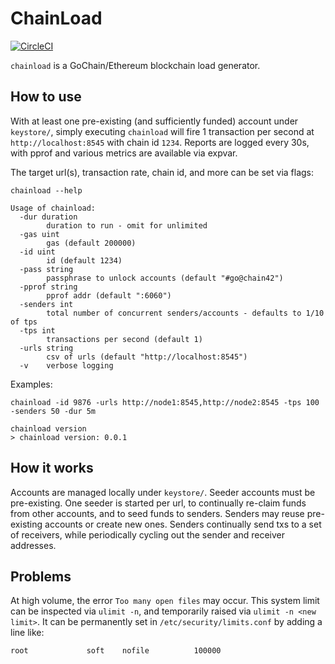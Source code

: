 # ChainLoad

[![CircleCI](https://circleci.com/gh/gochain-io/chainload.svg?style=svg)](https://circleci.com/gh/gochain-io/chainload)

`chainload` is a GoChain/Ethereum blockchain load generator.

## How to use

With at least one pre-existing (and sufficiently funded) account under
`keystore/`, simply executing `chainload` will fire 1 transaction per
second at `http://localhost:8545` with chain id `1234`. Reports are
logged every 30s, with pprof and various metrics are available via expvar.

The target url(s), transaction rate, chain id, and more can be set via
flags:

```
chainload --help

Usage of chainload:
  -dur duration
    	duration to run - omit for unlimited
  -gas uint
    	gas (default 200000)
  -id uint
    	id (default 1234)
  -pass string
    	passphrase to unlock accounts (default "#go@chain42")
  -pprof string
        pprof addr (default ":6060")
  -senders int
    	total number of concurrent senders/accounts - defaults to 1/10 of tps
  -tps int
    	transactions per second (default 1)
  -urls string
    	csv of urls (default "http://localhost:8545")
  -v	verbose logging
```

Examples:

```
chainload -id 9876 -urls http://node1:8545,http://node2:8545 -tps 100 -senders 50 -dur 5m
```

```
chainload version
> chainload version: 0.0.1

```

## How it works

Accounts are managed locally under `keystore/`. Seeder accounts must
be pre-existing. One seeder is started per url, to continually re-claim
funds from other accounts, and to seed funds to senders. Senders may
reuse pre-existing accounts or create new ones. Senders continually send
txs to a set of receivers, while periodically cycling out the sender and
receiver addresses.

## Problems

At high volume, the error `Too many open files` may occur. This system
limit can be inspected via `ulimit -n`, and temporarily raised
via `ulimit -n <new limit>`. It can be permanently set in
`/etc/security/limits.conf` by adding a line like:
```
root             soft    nofile          100000
```
